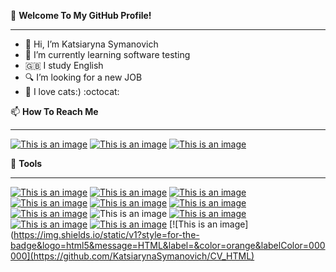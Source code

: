 :star2: **Welcome To My GitHub Profile!**
____________________________________________________________________________________________________________________________________________________________________
- 👋 Hi, I’m Katsiaryna Symanovich
- 🌱 I’m currently learning software testing
- :uk: I study English
- :mag: I’m looking for a new JOB
- 💞️ I love cats:) :octocat:


📫 **How To Reach Me**
____________________________________________________________________________________________________________________________________________________________________
[![This is an image](https://img.shields.io/static/v1?style=for-the-badge&logo=linkedin&message=LinkedIn&label=&color=3947c4&labelColor=000000)](https://www.linkedin.com/in/katsiaryna-symanovich/)
[![This is an image](https://img.shields.io/static/v1?style=for-the-badge&logo=gmail&message=gmail&label=&color=e8203b&labelColor=000000)](mailto:symanovichkatsiaryna@gmail.com)
[![This is an image](https://img.shields.io/static/v1?style=for-the-badge&logo=telegram&message=telegram&label=&color=4165a3&labelColor=000000)](https://t.me/Katsiaryna_Symanovich)

:rocket: **Tools**
____________________________________________________________________________________________________________________________________________________________________
[![This is an image](https://img.shields.io/static/v1?style=for-the-badge&logo=postman&message=Postman&label=&color=F05032&labelColor=000000)](https://github.com/KatsiarynaSymanovich/proj1/tree/Postman)
[![This is an image](https://img.shields.io/static/v1?style=for-the-badge&logo=mysql&message=MySQL&label=&color=2200ff&labelColor=000000)](https://github.com/KatsiarynaSymanovich/proj1/tree/SQL)
[![This is an image](https://img.shields.io/static/v1?style=for-the-badge&logo=postgresql&message=PostgreSQL&label=&color=316192&labelColor=000000)](https://github.com/KatsiarynaSymanovich/proj1/tree/SQL)
[![This is an image](https://img.shields.io/static/v1?style=for-the-badge&logo=androidstudio&message=Android%20Studio&label=&color=3ddc84&labelColor=000000)](https://github.com/KatsiarynaSymanovich/proj1/tree/MobileTesting)
[![This is an image](https://img.shields.io/static/v1?style=for-the-badge&logo=gnu-bash&message=Bash&label=&color=4EAA25&labelColor=000000)](https://github.com/KatsiarynaSymanovich/proj1/tree/main)
[![This is an image](https://img.shields.io/static/v1?style=for-the-badge&logo=git&message=Git&label=&color=F05032&labelColor=000000)](https://github.com/KatsiarynaSymanovich/proj1/tree/main)
[![This is an image](https://img.shields.io/static/v1?style=for-the-badge&logo=apachejmeter&message=Jmeter&label=&color=852677&labelColor=000000)](https://github.com/KatsiarynaSymanovich/proj1/tree/JMeter)
![This is an image](https://img.shields.io/static/v1?style=for-the-badge&logo=jira&message=Jira&label=&color=2580f7&labelColor=000000)
[![This is an image](https://img.shields.io/static/v1?style=for-the-badge&logo=python&message=Python&label=&color=blue&labelColor=000000)](https://github.com/KatsiarynaSymanovich/proj1/tree/Python)
[![This is an image](https://img.shields.io/static/v1?style=for-the-badge&logo=f&message=fiddler&label=&color=brightgreen&labelColor=000000)](https://github.com/KatsiarynaSymanovich/proj1/tree/Fiddler)
[![This is an image](https://img.shields.io/static/v1?style=for-the-badge&logo=f&message=charles&label=&color=blue&labelColor=000000)](https://github.com/KatsiarynaSymanovich/proj1/tree/Charles)
[![This is an image](https://img.shields.io/static/v1?style=for-the-badge&logo=html5&message=HTML&label=&color=orange&labelColor=000000](https://github.com/KatsiarynaSymanovich/CV_HTML)











<!---
KatsiarynaSymanovich/KatsiarynaSymanovich is a ✨ special ✨ repository because its `README.md` (this file) appears on your GitHub profile.
You can click the Preview link to take a look at your changes.
--->

